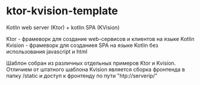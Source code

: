 # ktor-kvision-template
Kotlin web server (Ktor) + kotlin SPA (KVision)

Ktor - фрамеворк для создание web-сервисов и клиентов на языке Kotlin
Kvision - фрамеворк для созданиея SPA на языке Kotlin без использования javascript и html

Шаблон собран из различных отдельных примеров Ktor и Kvision.
Отличием от штатного шаблона Kvision является сборка фронтенда в папку /static и доступ к фронтенду по пути "htp://serverip/"

